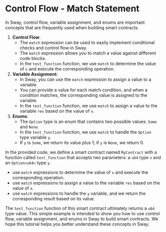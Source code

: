 # Control Flow - Match Statement

In Sway, control flow, variable assignment, and enums are important concepts that are frequently used when building smart contracts.
1. **Control Flow**:
   - The `match` expression can be used to easily implement conditional checks and control flow in Sway.
   - The `match` expression allows you to match a value against different code blocks.
   - In the `test_function` function, we use `match` to determine the value of `x` and execute the corresponding operation.
2. **Variable Assignment**:
   - In Sway, you can use the `match` expression to assign a value to a variable.
   - You can provide a value for each match condition, and when a condition matches, the corresponding value is assigned to the variable.
   - In the `test_function` function, we use `match` to assign a value to the variable `res` based on the value of `x`.
3. **Enums**:
   - The `Option` type is an enum that contains two possible values: `Some` and `None`.
   - In the `test_function` function, we use `match` to handle the `Option` type variable `y`.
   - If `y` is `Some`, we return its value plus 1; if `y` is `None`, we return 0.

In the provided code, we define a smart contract named `MyContract` with a function called `test_function` that accepts two parameters: a `u64` type `x` and an `Option<u64>` type `y`.
- use `match` expressions to determine the value of `x` and execute the corresponding operation.
- use `match` expressions to assign a value to the variable `res` based on the value of `x`.
- use `match` expressions to handle the `y` variable, and we return the corresponding result based on its value.

The `test_function` function of this smart contract ultimately returns a `u64` type value. This simple example is intended to show you how to use control flow, variable assignment, and enums in Sway to build smart contracts. We hope this tutorial helps you better understand these concepts in Sway.
